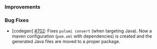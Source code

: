 ### Improvements

### Bug Fixes

- [codegen] [#702](https://github.com/pulumi/pulumi-java/issues/702): 
  Fixes `pulumi convert` (when targeting Java). Now a maven 
  configuration (`pom.xml` with dependencies) is created and
  the generated Java files are moved to a proper package. 
